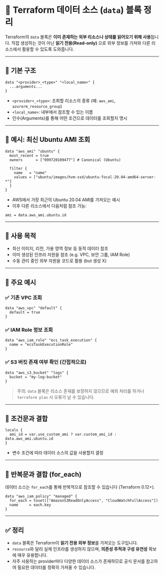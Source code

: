 # 📖 Terraform 데이터 소스 (`data`) 블록 정리

Terraform의 `data` 블록은 **이미 존재하는 외부 리소스나 상태를 읽어오기 위해 사용**됩니다. 직접 생성하는 것이 아닌 **읽기 전용(Read-only)** 으로 외부 정보를 가져와 다른 리소스에서 활용할 수 있도록 도와줍니다.

---

## 📌 기본 구조

```hcl
data "<provider>_<type>" "<local_name>" {
  ...arguments...
}
```

- `<provider>_<type>`: 조회할 리소스의 종류 (예: `aws_ami`, `azurerm_resource_group`)
- `<local_name>`: 내부에서 참조할 수 있는 이름
- 인수(Arguments)를 통해 어떤 조건으로 데이터를 조회할지 명시

---

## 🔹 예시: 최신 Ubuntu AMI 조회

```hcl
data "aws_ami" "ubuntu" {
  most_recent = true
  owners      = ["099720109477"] # Canonical (Ubuntu)

  filter {
    name   = "name"
    values = ["ubuntu/images/hvm-ssd/ubuntu-focal-20.04-amd64-server-*"]
  }
}
```

- AWS에서 가장 최근의 Ubuntu 20.04 AMI를 가져오는 예시
- 이후 다른 리소스에서 다음처럼 참조 가능:

```hcl
ami = data.aws_ami.ubuntu.id
```

---

## 🔹 사용 목적

- 최신 이미지, 리전, 가용 영역 정보 등 동적 데이터 참조
- 이미 생성된 인프라 자원을 참조 (e.g. VPC, 보안 그룹, IAM Role)
- 수동 관리 중인 외부 자원을 코드로 활용 (but 생성 X)

---

## 🔹 주요 예시

### ✅ 기존 VPC 조회

```hcl
data "aws_vpc" "default" {
  default = true
}
```

### ✅ IAM Role 정보 조회

```hcl
data "aws_iam_role" "ecs_task_execution" {
  name = "ecsTaskExecutionRole"
}
```

### ✅ S3 버킷 존재 여부 확인 (간접적으로)

```hcl
data "aws_s3_bucket" "logs" {
  bucket = "my-log-bucket"
}
```

> 주의: `data` 블록은 리소스 존재를 보장하지 않으므로 예외 처리를 하거나 `terraform plan` 시 오류가 날 수 있습니다.

---

## 🔹 조건문과 결합

```hcl
locals {
  ami_id = var.use_custom_ami ? var.custom_ami_id : data.aws_ami.ubuntu.id
}
```

- 변수 조건에 따라 데이터 소스의 값을 사용할지 결정

---

## 🔹 반복문과 결합 (for_each)

데이터 소스는 `for_each`를 통해 반복적으로 참조할 수 있습니다 (Terraform 0.12+).

```hcl
data "aws_iam_policy" "managed" {
  for_each = toset(["AmazonS3ReadOnlyAccess", "CloudWatchFullAccess"])
  name     = each.key
}
```

---

## ✅ 정리

- `data` 블록은 Terraform이 **읽기 전용 외부 정보**를 가져오는 도구입니다.
- `resource`와 달리 실제 인프라를 생성하지 않으며, **의존성 추적과 구성 유연성** 확보에 매우 유용합니다.
- 자주 사용하는 provider마다 다양한 데이터 소스가 존재하므로 공식 문서를 참고하여 필요한 데이터를 정확히 가져올 수 있습니다.
